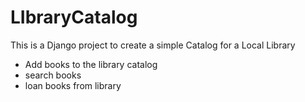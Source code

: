 # LIbraryCatalog
This is a Django project to create a simple Catalog for a Local Library

- Add books to the library catalog
- search books
- loan books from library

